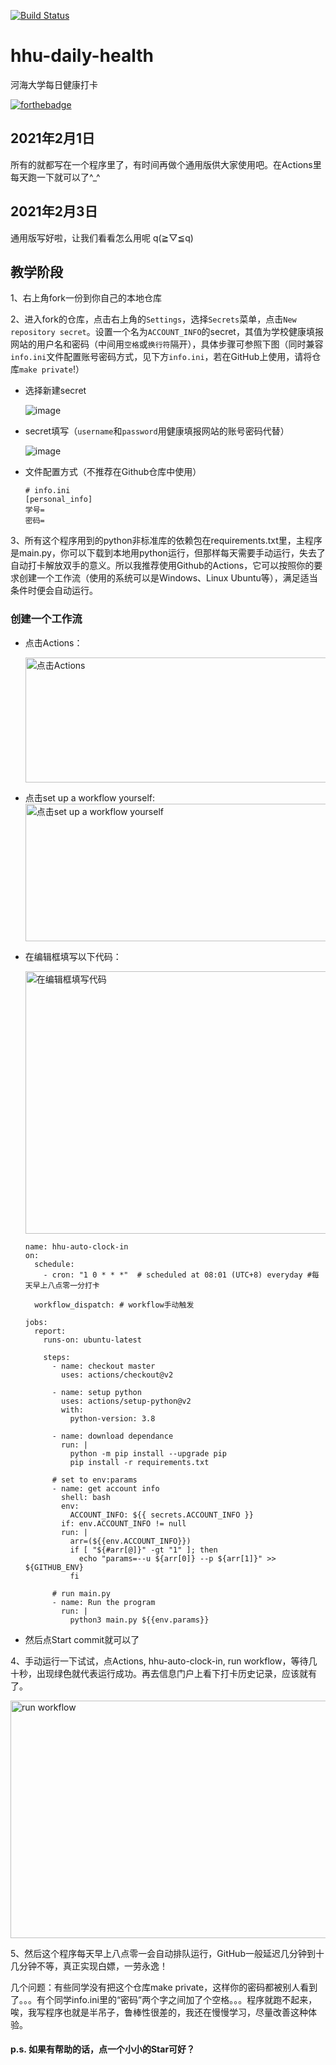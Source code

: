 <a href="https://github.com/chloceg/hhu-daily-health-common/actions"><img src="https://badgen.net/badge/test/passing/green" alt="Build Status"></a>


# hhu-daily-health

河海大学每日健康打卡

[![forthebadge](https://forthebadge.com/images/badges/made-with-python.svg)](https://forthebadge.com)
## 2021年2月1日
所有的就都写在一个程序里了，有时间再做个通用版供大家使用吧。在Actions里每天跑一下就可以了^_^ 

## 2021年2月3日
通用版写好啦，让我们看看怎么用呢 q(≧▽≦q)
## 教学阶段
1、右上角fork一份到你自己的本地仓库

2、进入fork的仓库，点击右上角的`Settings`，选择`Secrets`菜单，点击`New repository secret`。设置一个名为`ACCOUNT_INFO`的secret，其值为学校健康填报网站的用户名和密码（中间用`空格`或`换行符`隔开），具体步骤可参照下图（同时兼容`info.ini`文件配置账号密码方式，见下方`info.ini`，若在GitHub上使用，请将仓库`make private`!）

- 选择新建secret

     ![image](https://user-images.githubusercontent.com/15844309/115863698-6865fb00-a468-11eb-8d79-14453ac752b1.png)

- secret填写（`username`和`password`用健康填报网站的账号密码代替）

     ![image](https://user-images.githubusercontent.com/15844309/115863310-dcec6a00-a467-11eb-8fd4-c7683ce17a60.png)

- 文件配置方式（不推荐在Github仓库中使用）

      # info.ini
      [personal_info]
      学号=
      密码=

3、所有这个程序用到的python非标准库的依赖包在requirements.txt里，主程序是main.py，你可以下载到本地用python运行，但那样每天需要手动运行，失去了自动打卡解放双手的意义。所以我推荐使用Github的Actions，它可以按照你的要求创建一个工作流（使用的系统可以是Windows、Linux Ubuntu等），满足适当条件时便会自动运行。

### 创建一个工作流

- 点击Actions：

    <img width="800" height="200" src="https://i.loli.net/2021/02/17/6xD2mHTnZde5fzW.jpg" alt="点击Actions"/>


- 点击set up a workflow yourself:
    <img width="800" height="220" src="https://i.loli.net/2021/02/17/LbwJIu3CK2BFUHc.jpg" alt="点击set up a workflow yourself"/>


- 在编辑框填写以下代码：

    <img width="800" height="420" src="https://i.loli.net/2021/02/17/8zEvtqRMXWa2Jej.jpg" alt="在编辑框填写代码"/>


    ```
    name: hhu-auto-clock-in
    on:
      schedule:
        - cron: "1 0 * * *"  # scheduled at 08:01 (UTC+8) everyday #每天早上八点零一分打卡

      workflow_dispatch: # workflow手动触发

    jobs:
      report:
        runs-on: ubuntu-latest

        steps:
          - name: checkout master
            uses: actions/checkout@v2

          - name: setup python
            uses: actions/setup-python@v2
            with: 
              python-version: 3.8

          - name: download dependance
            run: |
              python -m pip install --upgrade pip
              pip install -r requirements.txt

          # set to env:params
          - name: get account info
            shell: bash
            env: 
              ACCOUNT_INFO: ${{ secrets.ACCOUNT_INFO }}
            if: env.ACCOUNT_INFO != null
            run: |
              arr=(${{env.ACCOUNT_INFO}})
              if [ "${#arr[@]}" -gt "1" ]; then
                echo "params=--u ${arr[0]} --p ${arr[1]}" >> ${GITHUB_ENV}
              fi

          # run main.py
          - name: Run the program
            run: |
              python3 main.py ${{env.params}}
    ```

- 然后点Start commit就可以了

4、手动运行一下试试，点Actions, hhu-auto-clock-in, run workflow，等待几十秒，出现绿色就代表运行成功。再去信息门户上看下打卡历史记录，应该就有了。

<img width="800" height="380" src="https://i.loli.net/2021/02/17/8FgyTWJCA7BMVUe.jpg" alt="run workflow"/>
  
5、然后这个程序每天早上八点零一会自动排队运行，GitHub一般延迟几分钟到十几分钟不等，真正实现白嫖，一劳永逸！

几个问题：有些同学没有把这个仓库make private，这样你的密码都被别人看到了。。。有个同学info.ini里的“密码”两个字之间加了个空格。。。程序就跑不起来，唉，我写程序也就是半吊子，鲁棒性很差的，我还在慢慢学习，尽量改善这种体验。

#### p.s. 如果有帮助的话，点一个小小的Star可好？
